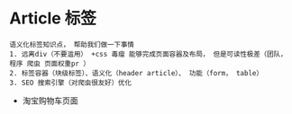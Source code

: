 #   Article 标签
    语义化标签知识点， 帮助我们做一下事情
    1. 远离div（不要滥用） +css 毒瘤 能够完成页面容器及布局， 但是可读性极差（团队，程序 爬虫 页面权重pr ）
    2. 标签容器（块级标签）、语义化（header article）、 功能（form， table）
    3. SEO 搜索引擎（对爬虫很友好）优化  



- 淘宝购物车页面
    <!-- 头部 -->
    <!-- 商品列表 -->
    <!-- 总计 -->
    <!-- 尾部 -->